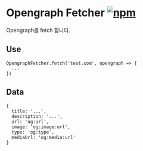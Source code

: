# Opengraph Fetcher [![npm][npm-image]][npm-url]

[travis-url]: https://npmjs.org/package/opengraph-fetcher

[npm-image]: https://img.shields.io/npm/v/opengraph-fetcher.svg
[npm-url]: https://npmjs.org/package/opengraph-fetcher

Opengraph를 fetch 합니다.

## Use

```
OpengraphFetcher.fetch('test.com', opengraph => {
  ...
})
```

## Data

```
{
  title: '...',
  description: '...',
  url: 'og:url',
  image: 'og:image:url',
  type: 'og:type',
  mediaUrl: 'og:media:url'
}
```
